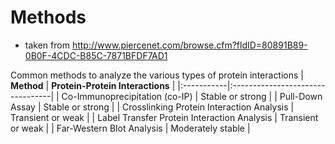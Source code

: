 # Methods #

  * taken from http://www.piercenet.com/browse.cfm?fldID=80891B89-0B0F-4CDC-B85C-7871BFDF7AD1

Common methods to analyze the various types of protein interactions
| **Method** |	**Protein-Protein Interactions** |
|:-----------|:---------------------------------|
| Co-Immunoprecipitation (co-IP) |	Stable or strong                 |
| Pull-Down Assay |	Stable or strong                 |
| Crosslinking Protein Interaction Analysis |	Transient or weak                |
| Label Transfer Protein Interaction Analysis |	Transient or weak                |
| Far-Western Blot Analysis |	Moderately stable                |